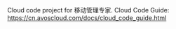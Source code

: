 Cloud code project for 移动管理专家. Cloud Code Guide: https://cn.avoscloud.com/docs/cloud_code_guide.html